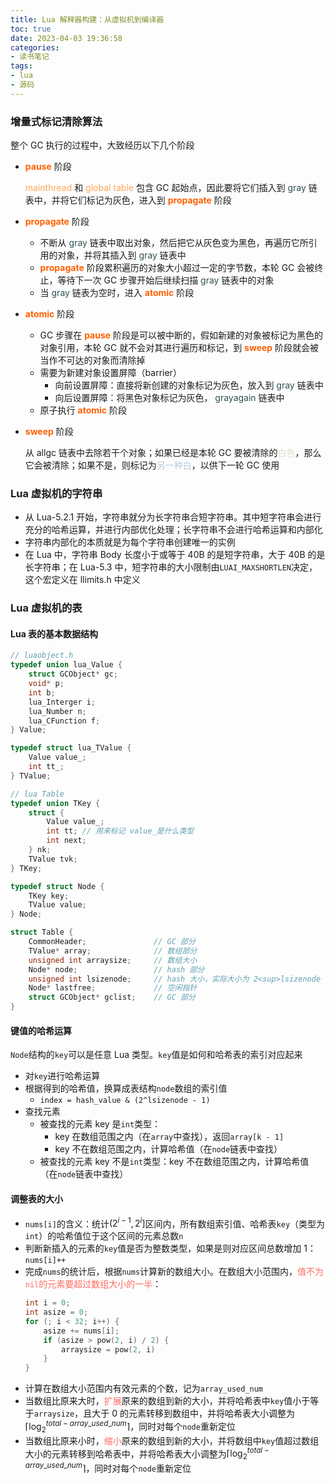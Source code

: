 ```yaml
---
title: Lua 解释器构建：从虚拟机到编译器
toc: true
date: 2023-04-03 19:36:58
categories:
- 读书笔记
tags:
- lua
- 源码
---
```


### 增量式标记清除算法

整个 GC 执行的过程中，大致经历以下几个阶段
* **<font color="#FF6000">pause</font>** 阶段
  
  <font color="#FFA559">mainthread</font> 和 <font color="#FFA559">global table</font> 包含 GC 起始点，因此要将它们插入到 <font color="#2E4F4F">gray</font> 链表中，并将它们标记为灰色，进入到 **<font color="#FF6000">propagate</font>** 阶段

* **<font color="#FF6000">propagate</font>** 阶段
  * 不断从 <font color="#2E4F4F">gray</font> 链表中取出对象，然后把它从灰色变为黑色，再遍历它所引用的对象，并将其插入到 <font color="#2E4F4F">gray</font> 链表中
  * **<font color="#FF6000">propagate</font>** 阶段累积遍历的对象大小超过一定的字节数，本轮 GC 会被终止，等待下一次 GC 步骤开始后继续扫描 <font color="#2E4F4F">gray</font> 链表中的对象
  * 当 <font color="#2E4F4F">gray</font> 链表为空时，进入 **<font color="#FF6000">atomic</font>** 阶段
* **<font color="#FF6000">atomic</font>** 阶段
  * GC 步骤在 **<font color="#FF6000">pause</font>** 阶段是可以被中断的，假如新建的对象被标记为黑色的对象引用，本轮 GC 就不会对其进行遍历和标记，到 **<font color="#FF6000">sweep</font>** 阶段就会被当作不可达的对象而清除掉
  * 需要为新建对象设置屏障（barrier）
    * 向前设置屏障：直接将新创建的对象标记为灰色，放入到 <font color="#2E4F4F">gray</font> 链表中
    * 向后设置屏障：将黑色对象标记为灰色， <font color="#2E4F4F">grayagain</font> 链表中
  * 原子执行 **<font color="#FF6000">atomic</font>** 阶段
* **<font color="#FF6000">sweep</font>** 阶段
  
  从 allgc 链表中去除若干个对象；如果已经是本轮 GC 要被清除的<font color="#E4DCCF">白色</font>，那么它会被清除；如果不是，则标记为<font color="#BACDDB">另一种白</font>，以供下一轮 GC 使用
  
### Lua 虚拟机的字符串

* 从 Lua-5.2.1 开始，字符串就分为长字符串合短字符串。其中短字符串会进行充分的哈希运算，并进行内部优化处理；长字符串不会进行哈希运算和内部化
* 字符串内部化的本质就是为每个字符串创建唯一的实例
* 在 Lua 中，字符串 Body 长度小于或等于 40B 的是短字符串，大于 40B 的是长字符串；在 Lua-5.3 中，短字符串的大小限制由`LUAI_MAXSHORTLEN`决定，这个宏定义在 llimits.h 中定义
  
### Lua 虚拟机的表

#### Lua 表的基本数据结构

```c
// luaobject.h
typedef union lua_Value {
    struct GCObject* gc;
    void* p;
    int b;
    lua_Interger i;
    lua_Number n;
    lua_CFunction f;
} Value;

typedef struct lua_TValue {
    Value value_;
    int tt_;
} TValue;

// lua Table
typedef union TKey {
    struct {
        Value value_;
        int tt; // 用来标记 value_是什么类型
        int next;
    } nk;
    TValue tvk;
} TKey;

typedef struct Node {
    TKey key;
    TValue value;
} Node;

struct Table {
    CommonHeader;               // GC 部分
    TValue* array;              // 数组部分
    unsigned int arraysize;     // 数组大小
    Node* node;                 // hash 部分
    unsigned int lsizenode;     // hash 大小，实际大小为 2<sup>lsizenode
    Node* lastfree;             // 空闲指针
    struct GCObject* gclist;    // GC 部分
}
```

#### 键值的哈希运算

`Node`结构的`key`可以是任意 Lua 类型。`key`值是如何和哈希表的索引对应起来
* 对`key`进行哈希运算
* 根据得到的哈希值，换算成表结构`node`数组的索引值
  * `index = hash_value & (2^lsizenode - 1)`
* 查找元素
  * 被查找的元素 key 是`int`类型：
    * key 在数组范围之内（在`array`中查找），返回`array[k - 1]`
    * key 不在数组范围之内，计算哈希值（在`node`链表中查找）
  * 被查找的元素 key 不是`int`类型：key 不在数组范围之内，计算哈希值（在`node`链表中查找）

#### 调整表的大小

* `nums[i]`的含义：统计$(2^{i - 1}, 2^i]$区间内，所有数组索引值、哈希表`key`（类型为`int`）的哈希值位于这个区间的元素总数`n`
* 判断新插入的元素的`key`值是否为整数类型，如果是则对应区间总数增加 1：`nums[i]++`
* 完成`nums`的统计后，根据`nums`计算新的数组大小。在数组大小范围内，<font color="#FF6D60">值不为`nil`的元素要超过数组大小的一半</font>：
    ```c
    int i = 0;
    int asize = 0;
    for (; i < 32; i++) {
        asize += nums[i];
        if (asize > pow(2, i) / 2) {
            arraysize = pow(2, i)
        }
    }
    ```
* 计算在数组大小范围内有效元素的个数，记为`array_used_num`
* 当数组比原来大时，<font color="#FF6D60">扩展</font>原来的数组到新的大小，并将哈希表中`key`值小于等于`arraysize`，且大于 0 的元素转移到数组中，并将哈希表大小调整为$\lceil \log_2^{total - array\_used\_num} \rceil$，同时对每个`node`重新定位
* 当数组比原来小时，<font color="#FF6D60">缩小</font>原来的数组到新的大小，并将数组中`key`值超过数组大小的元素转移到哈希表中，并将哈希表大小调整为$\lceil \log_2^{total - array\_used\_num} \rceil$，同时对每个`node`重新定位